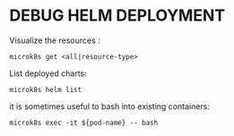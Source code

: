 
# DEBUG HELM DEPLOYMENT

Visualize the resources :

```shell
microk8s get <all|resource-type>
```

List deployed charts:

```shell
microk8s helm list
```

it is sometimes useful to bash into existing containers:

```microk8s exec -it ${pod-name} -- bash```